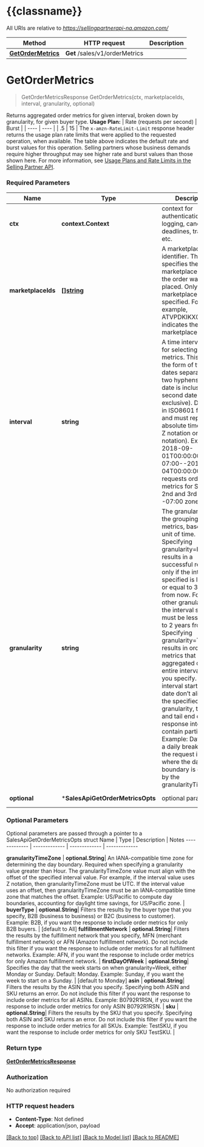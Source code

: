 # {{classname}}

All URIs are relative to *https://sellingpartnerapi-na.amazon.com/*

Method | HTTP request | Description
------------- | ------------- | -------------
[**GetOrderMetrics**](SalesApi.md#GetOrderMetrics) | **Get** /sales/v1/orderMetrics | 

# **GetOrderMetrics**
> GetOrderMetricsResponse GetOrderMetrics(ctx, marketplaceIds, interval, granularity, optional)


Returns aggregated order metrics for given interval, broken down by granularity, for given buyer type.  **Usage Plan:**  | Rate (requests per second) | Burst | | ---- | ---- | | .5 | 15 |  The `x-amzn-RateLimit-Limit` response header returns the usage plan rate limits that were applied to the requested operation, when available. The table above indicates the default rate and burst values for this operation. Selling partners whose business demands require higher throughput may see higher rate and burst values than those shown here. For more information, see [Usage Plans and Rate Limits in the Selling Partner API](doc:usage-plans-and-rate-limits-in-the-sp-api).

### Required Parameters

Name | Type | Description  | Notes
------------- | ------------- | ------------- | -------------
 **ctx** | **context.Context** | context for authentication, logging, cancellation, deadlines, tracing, etc.
  **marketplaceIds** | [**[]string**](string.md)| A marketplace identifier. This specifies the marketplace in which the order was placed. Only one marketplace can be specified.  For example, ATVPDKIKX0DER indicates the US marketplace. | 
  **interval** | **string**| A time interval used for selecting order metrics. This takes the form of two dates separated by two hyphens (first date is inclusive; second date is exclusive). Dates are in ISO8601 format and must represent absolute time (either Z notation or offset notation). Example: 2018-09-01T00:00:00-07:00--2018-09-04T00:00:00-07:00 requests order metrics for Sept 1st, 2nd and 3rd in the -07:00 zone. | 
  **granularity** | **string**| The granularity of the grouping of order metrics, based on a unit of time. Specifying granularity&#x3D;Hour results in a successful request only if the interval specified is less than or equal to 30 days from now. For all other granularities, the interval specified must be less or equal to 2 years from now. Specifying granularity&#x3D;Total results in order metrics that are aggregated over the entire interval that you specify. If the interval start and end date don’t align with the specified granularity, the head and tail end of the response interval will contain partial data. Example: Day to get a daily breakdown of the request interval, where the day boundary is defined by the granularityTimeZone. | 
 **optional** | ***SalesApiGetOrderMetricsOpts** | optional parameters | nil if no parameters

### Optional Parameters
Optional parameters are passed through a pointer to a SalesApiGetOrderMetricsOpts struct
Name | Type | Description  | Notes
------------- | ------------- | ------------- | -------------



 **granularityTimeZone** | **optional.String**| An IANA-compatible time zone for determining the day boundary. Required when specifying a granularity value greater than Hour. The granularityTimeZone value must align with the offset of the specified interval value. For example, if the interval value uses Z notation, then granularityTimeZone must be UTC. If the interval value uses an offset, then granularityTimeZone must be an IANA-compatible time zone that matches the offset. Example: US/Pacific to compute day boundaries, accounting for daylight time savings, for US/Pacific zone. | 
 **buyerType** | **optional.String**| Filters the results by the buyer type that you specify, B2B (business to business) or B2C (business to customer). Example: B2B, if you want the response to include order metrics for only B2B buyers. | [default to All]
 **fulfillmentNetwork** | **optional.String**| Filters the results by the fulfillment network that you specify, MFN (merchant fulfillment network) or AFN (Amazon fulfillment network). Do not include this filter if you want the response to include order metrics for all fulfillment networks. Example: AFN, if you want the response to include order metrics for only Amazon fulfillment network. | 
 **firstDayOfWeek** | **optional.String**| Specifies the day that the week starts on when granularity&#x3D;Week, either Monday or Sunday. Default: Monday. Example: Sunday, if you want the week to start on a Sunday. | [default to Monday]
 **asin** | **optional.String**| Filters the results by the ASIN that you specify. Specifying both ASIN and SKU returns an error. Do not include this filter if you want the response to include order metrics for all ASINs. Example: B0792R1RSN, if you want the response to include order metrics for only ASIN B0792R1RSN. | 
 **sku** | **optional.String**| Filters the results by the SKU that you specify. Specifying both ASIN and SKU returns an error. Do not include this filter if you want the response to include order metrics for all SKUs. Example: TestSKU, if you want the response to include order metrics for only SKU TestSKU. | 

### Return type

[**GetOrderMetricsResponse**](GetOrderMetricsResponse.md)

### Authorization

No authorization required

### HTTP request headers

 - **Content-Type**: Not defined
 - **Accept**: application/json, payload

[[Back to top]](#) [[Back to API list]](../README.md#documentation-for-api-endpoints) [[Back to Model list]](../README.md#documentation-for-models) [[Back to README]](../README.md)

